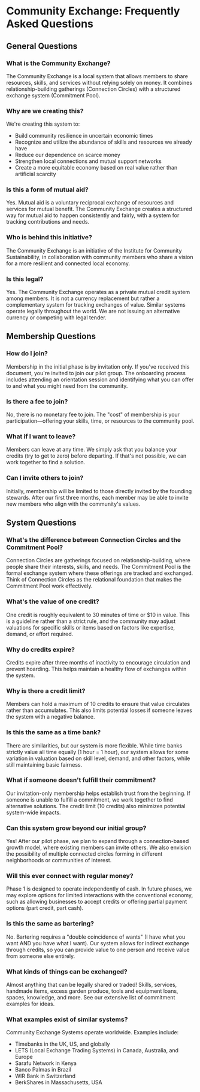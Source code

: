 # Community Exchange: Frequently Asked Questions

## General Questions

### What is the Community Exchange?
The Community Exchange is a local system that allows members to share resources, skills, and services without relying solely on money. It combines relationship-building gatherings (Connection Circles) with a structured exchange system (Commitment Pool).

### Why are we creating this?
We're creating this system to:
- Build community resilience in uncertain economic times
- Recognize and utilize the abundance of skills and resources we already have
- Reduce our dependence on scarce money
- Strengthen local connections and mutual support networks
- Create a more equitable economy based on real value rather than artificial scarcity

### Is this a form of mutual aid?
Yes. Mutual aid is a voluntary reciprocal exchange of resources and services for mutual benefit. The Community Exchange creates a structured way for mutual aid to happen consistently and fairly, with a system for tracking contributions and needs.

### Who is behind this initiative?
The Community Exchange is an initiative of the Institute for Community Sustainability, in collaboration with community members who share a vision for a more resilient and connected local economy.

### Is this legal?
Yes. The Community Exchange operates as a private mutual credit system among members. It is not a currency replacement but rather a complementary system for tracking exchanges of value. Similar systems operate legally throughout the world. We are not issuing an alternative currency or competing with legal tender.

## Membership Questions

### How do I join?
Membership in the initial phase is by invitation only. If you've received this document, you're invited to join our pilot group. The onboarding process includes attending an orientation session and identifying what you can offer to and what you might need from the community.

### Is there a fee to join?
No, there is no monetary fee to join. The "cost" of membership is your participation—offering your skills, time, or resources to the community pool.

### What if I want to leave?
Members can leave at any time. We simply ask that you balance your credits (try to get to zero) before departing. If that's not possible, we can work together to find a solution.

### Can I invite others to join?
Initially, membership will be limited to those directly invited by the founding stewards. After our first three months, each member may be able to invite new members who align with the community's values.

## System Questions

### What's the difference between Connection Circles and the Commitment Pool?
Connection Circles are gatherings focused on relationship-building, where people share their interests, skills, and needs. The Commitment Pool is the formal exchange system where these offerings are tracked and exchanged. Think of Connection Circles as the relational foundation that makes the Commitment Pool work effectively.

### What's the value of one credit?
One credit is roughly equivalent to 30 minutes of time or $10 in value. This is a guideline rather than a strict rule, and the community may adjust valuations for specific skills or items based on factors like expertise, demand, or effort required.

### Why do credits expire?
Credits expire after three months of inactivity to encourage circulation and prevent hoarding. This helps maintain a healthy flow of exchanges within the system.

### Why is there a credit limit?
Members can hold a maximum of 10 credits to ensure that value circulates rather than accumulates. This also limits potential losses if someone leaves the system with a negative balance.

### Is this the same as a time bank?
There are similarities, but our system is more flexible. While time banks strictly value all time equally (1 hour = 1 hour), our system allows for some variation in valuation based on skill level, demand, and other factors, while still maintaining basic fairness.

### What if someone doesn't fulfill their commitment?
Our invitation-only membership helps establish trust from the beginning. If someone is unable to fulfill a commitment, we work together to find alternative solutions. The credit limit (10 credits) also minimizes potential system-wide impacts.

### Can this system grow beyond our initial group?
Yes! After our pilot phase, we plan to expand through a connection-based growth model, where existing members can invite others. We also envision the possibility of multiple connected circles forming in different neighborhoods or communities of interest.

### Will this ever connect with regular money?
Phase 1 is designed to operate independently of cash. In future phases, we may explore options for limited interactions with the conventional economy, such as allowing businesses to accept credits or offering partial payment options (part credit, part cash).

### Is this the same as bartering?
No. Bartering requires a "double coincidence of wants" (I have what you want AND you have what I want). Our system allows for indirect exchange through credits, so you can provide value to one person and receive value from someone else entirely.

### What kinds of things can be exchanged?
Almost anything that can be legally shared or traded! Skills, services, handmade items, excess garden produce, tools and equipment loans, spaces, knowledge, and more. See our extensive list of commitment examples for ideas.

### What examples exist of similar systems?
Community Exchange Systems operate worldwide. Examples include:
- Timebanks in the UK, US, and globally
- LETS (Local Exchange Trading Systems) in Canada, Australia, and Europe
- Sarafu Network in Kenya
- Banco Palmas in Brazil
- WIR Bank in Switzerland
- BerkShares in Massachusetts, USA